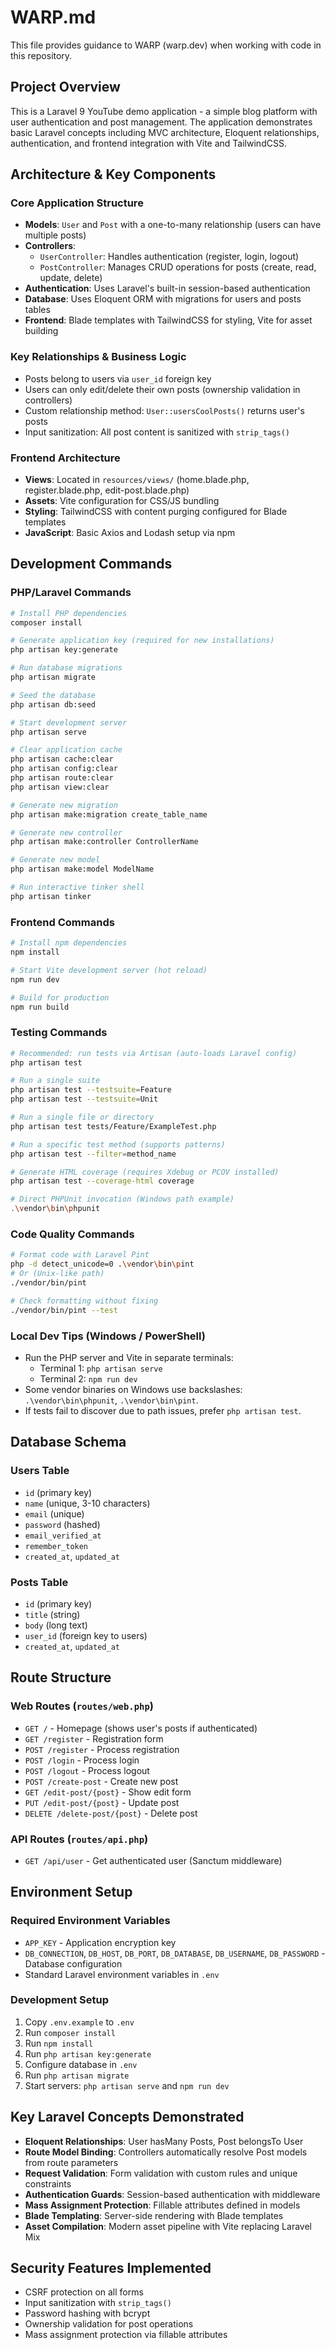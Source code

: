 # WARP.md

This file provides guidance to WARP (warp.dev) when working with code in this repository.

## Project Overview

This is a Laravel 9 YouTube demo application - a simple blog platform with user authentication and post management. The application demonstrates basic Laravel concepts including MVC architecture, Eloquent relationships, authentication, and frontend integration with Vite and TailwindCSS.

## Architecture & Key Components

### Core Application Structure
- **Models**: `User` and `Post` with a one-to-many relationship (users can have multiple posts)
- **Controllers**: 
  - `UserController`: Handles authentication (register, login, logout)
  - `PostController`: Manages CRUD operations for posts (create, read, update, delete)
- **Authentication**: Uses Laravel's built-in session-based authentication
- **Database**: Uses Eloquent ORM with migrations for users and posts tables
- **Frontend**: Blade templates with TailwindCSS for styling, Vite for asset building

### Key Relationships & Business Logic
- Posts belong to users via `user_id` foreign key
- Users can only edit/delete their own posts (ownership validation in controllers)
- Custom relationship method: `User::usersCoolPosts()` returns user's posts
- Input sanitization: All post content is sanitized with `strip_tags()`

### Frontend Architecture
- **Views**: Located in `resources/views/` (home.blade.php, register.blade.php, edit-post.blade.php)
- **Assets**: Vite configuration for CSS/JS bundling
- **Styling**: TailwindCSS with content purging configured for Blade templates
- **JavaScript**: Basic Axios and Lodash setup via npm

## Development Commands

### PHP/Laravel Commands
```bash
# Install PHP dependencies
composer install

# Generate application key (required for new installations)
php artisan key:generate

# Run database migrations
php artisan migrate

# Seed the database
php artisan db:seed

# Start development server
php artisan serve

# Clear application cache
php artisan cache:clear
php artisan config:clear
php artisan route:clear
php artisan view:clear

# Generate new migration
php artisan make:migration create_table_name

# Generate new controller
php artisan make:controller ControllerName

# Generate new model
php artisan make:model ModelName

# Run interactive tinker shell
php artisan tinker
```

### Frontend Commands
```bash
# Install npm dependencies
npm install

# Start Vite development server (hot reload)
npm run dev

# Build for production
npm run build
```

### Testing Commands
```bash
# Recommended: run tests via Artisan (auto-loads Laravel config)
php artisan test

# Run a single suite
php artisan test --testsuite=Feature
php artisan test --testsuite=Unit

# Run a single file or directory
php artisan test tests/Feature/ExampleTest.php

# Run a specific test method (supports patterns)
php artisan test --filter=method_name

# Generate HTML coverage (requires Xdebug or PCOV installed)
php artisan test --coverage-html coverage

# Direct PHPUnit invocation (Windows path example)
.\vendor\bin\phpunit
```

### Code Quality Commands
```bash
# Format code with Laravel Pint
php -d detect_unicode=0 .\vendor\bin\pint
# Or (Unix-like path)
./vendor/bin/pint

# Check formatting without fixing
./vendor/bin/pint --test
```

### Local Dev Tips (Windows / PowerShell)
- Run the PHP server and Vite in separate terminals:
  - Terminal 1: `php artisan serve`
  - Terminal 2: `npm run dev`
- Some vendor binaries on Windows use backslashes: `.\vendor\bin\phpunit`, `.\vendor\bin\pint`.
- If tests fail to discover due to path issues, prefer `php artisan test`.

## Database Schema

### Users Table
- `id` (primary key)
- `name` (unique, 3-10 characters)
- `email` (unique)
- `password` (hashed)
- `email_verified_at`
- `remember_token`
- `created_at`, `updated_at`

### Posts Table  
- `id` (primary key)
- `title` (string)
- `body` (long text)
- `user_id` (foreign key to users)
- `created_at`, `updated_at`

## Route Structure

### Web Routes (`routes/web.php`)
- `GET /` - Homepage (shows user's posts if authenticated)
- `GET /register` - Registration form
- `POST /register` - Process registration
- `POST /login` - Process login
- `POST /logout` - Process logout
- `POST /create-post` - Create new post
- `GET /edit-post/{post}` - Show edit form
- `PUT /edit-post/{post}` - Update post
- `DELETE /delete-post/{post}` - Delete post

### API Routes (`routes/api.php`)
- `GET /api/user` - Get authenticated user (Sanctum middleware)

## Environment Setup

### Required Environment Variables
- `APP_KEY` - Application encryption key
- `DB_CONNECTION`, `DB_HOST`, `DB_PORT`, `DB_DATABASE`, `DB_USERNAME`, `DB_PASSWORD` - Database configuration
- Standard Laravel environment variables in `.env`

### Development Setup
1. Copy `.env.example` to `.env`
2. Run `composer install`
3. Run `npm install`
4. Run `php artisan key:generate`
5. Configure database in `.env`
6. Run `php artisan migrate`
7. Start servers: `php artisan serve` and `npm run dev`

## Key Laravel Concepts Demonstrated

- **Eloquent Relationships**: User hasMany Posts, Post belongsTo User
- **Route Model Binding**: Controllers automatically resolve Post models from route parameters
- **Request Validation**: Form validation with custom rules and unique constraints
- **Authentication Guards**: Session-based authentication with middleware
- **Mass Assignment Protection**: Fillable attributes defined in models
- **Blade Templating**: Server-side rendering with Blade templates
- **Asset Compilation**: Modern asset pipeline with Vite replacing Laravel Mix

## Security Features Implemented

- CSRF protection on all forms
- Input sanitization with `strip_tags()`
- Password hashing with bcrypt
- Ownership validation for post operations
- Mass assignment protection via fillable attributes